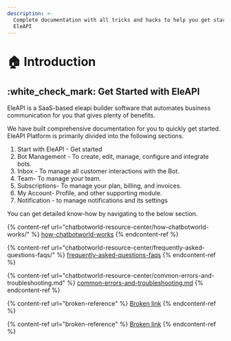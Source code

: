```yaml
---
description: >-
  Complete documentation with all tricks and hacks to help you get started with
  EleAPI
---
```


# 🏠 Introduction

## :white\_check\_mark: Get Started with EleAPI

EleAPI is a SaaS-based eleapi builder software that automates business communication for you that gives plenty of benefits.

We have built comprehensive documentation for you to quickly get started. EleAPI Platform is primarily divided into the following sections.

1. Start with EleAPI - Get started
2. Bot Management - To create, edit, manage, configure and integrate bots.
3. Inbox - To manage all customer interactions with the Bot.
4. Team- To manage your team.
5. Subscriptions- To manage your plan, billing, and invoices.
6. My Account- Profile, and other supporting module.
7. Notification - to manage notifications and its settings

You can get detailed know-how by navigating to the below section.

{% content-ref url="chatbotworld-resource-center/how-chatbotworld-works/" %}
[how-chatbotworld-works](chatbotworld-resource-center/how-chatbotworld-works/)
{% endcontent-ref %}

{% content-ref url="chatbotworld-resource-center/frequently-asked-questions-faqs/" %}
[frequently-asked-questions-faqs](chatbotworld-resource-center/frequently-asked-questions-faqs/)
{% endcontent-ref %}

{% content-ref url="chatbotworld-resource-center/common-errors-and-troubleshooting.md" %}
[common-errors-and-troubleshooting.md](chatbotworld-resource-center/common-errors-and-troubleshooting.md)
{% endcontent-ref %}

{% content-ref url="broken-reference" %}
[Broken link](broken-reference)
{% endcontent-ref %}

{% content-ref url="broken-reference" %}
[Broken link](broken-reference)
{% endcontent-ref %}
